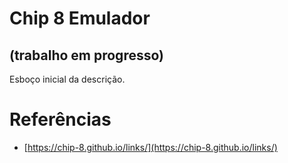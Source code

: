 # Chip 8 Emulador
## (trabalho em progresso)

Esboço inicial da descrição.

# Referências

* [https://chip-8.github.io/links/](https://chip-8.github.io/links/)

